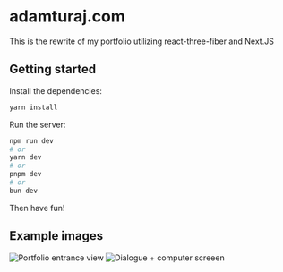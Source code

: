 # adamturaj.com

This is the rewrite of my portfolio utilizing react-three-fiber and Next.JS

## Getting started

Install the dependencies:
```bash
yarn install
```

Run the server:
```bash
npm run dev
# or
yarn dev
# or
pnpm dev
# or
bun dev
```

Then have fun!

## Example images

![Portfolio entrance view](https://cloud-r39e689zt-hack-club-bot.vercel.app/0image.png)
![Dialogue + computer screeen](https://cloud-kphenu28d-hack-club-bot.vercel.app/0image.png)
